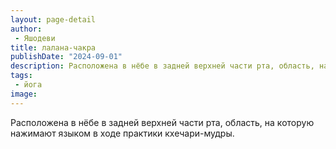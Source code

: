 ```yaml
---
layout: page-detail
author:
 - Яшодеви
title: лалана-чакра
publishDate: "2024-09-01"
description: Расположена в нёбе в задней верхней части рта, область, на которую нажимают языком в ходе практики кхечари-мудры.
tags:
 - йога
image: 
---
```


Расположена в нёбе в задней верхней части рта, область, на которую нажимают языком в ходе практики кхечари-мудры.

